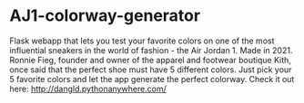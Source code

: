 # AJ1-colorway-generator
Flask webapp that lets you test your favorite colors on one of the most influential sneakers in the world of fashion - the Air Jordan 1. Made in 2021.
Ronnie Fieg, founder and owner of the apparel and footwear boutique Kith, once said that the perfect shoe must have 5 different colors. Just pick your 5 favorite colors and let the app generate the perfect colorway.
Check it out here: http://dangld.pythonanywhere.com/

